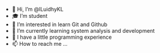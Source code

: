 - 👋 Hi, I’m @lLuidhyKL
- 🎓 I’m student
- 👀 I’m interested in learn Git and Github
- 🌱 I’m currently learning system analysis and development
- 📱  I have a little programming experience
- 📫 How to reach me ...

<!---
lLuidhyKL/inicio is a ✨ special ✨ repository because its `README.md` (this file) appears on your GitHub profile.
You can click the Preview link to take a look at your changes.
--->
